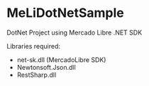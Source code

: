 MeLiDotNetSample
================

DotNet Project using Mercado Libre .NET SDK

Libraries required:

* net-sk.dll (MercadoLibre SDK)
* Newtonsoft.Json.dll
* RestSharp.dll

